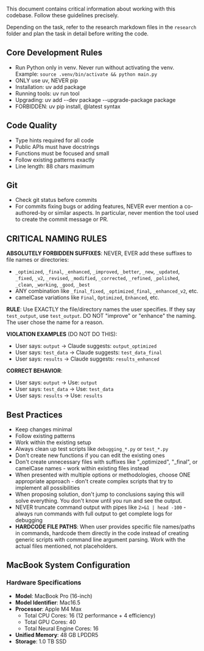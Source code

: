 This document contains critical information about working with this codebase. Follow these guidelines precisely.

Depending on the task, refer to the research markdown files in the `research` folder and plan the task in detail before writing the code.

## Core Development Rules

- Run Python only in venv. Never run without activating the venv. Example: `source .venv/bin/activate && python main.py`
- ONLY use uv, NEVER pip
- Installation: uv add package
- Running tools: uv run tool
- Upgrading: uv add --dev package --upgrade-package package
- FORBIDDEN: uv pip install, @latest syntax

## Code Quality

- Type hints required for all code
- Public APIs must have docstrings
- Functions must be focused and small
- Follow existing patterns exactly
- Line length: 88 chars maximum

## Git

- Check git status before commits
- For commits fixing bugs or adding features, NEVER ever mention a co-authored-by or similar aspects. In particular, never mention the tool used to create the commit message or PR.

## CRITICAL NAMING RULES

**ABSOLUTELY FORBIDDEN SUFFIXES**: NEVER, EVER add these suffixes to file names or directories:
- `_optimized`, `_final`, `_enhanced`, `_improved`, `_better`, `_new`, `_updated`, `_fixed`, `_v2`, `_revised`, `_modified`, `_corrected`, `_refined`, `_polished`, `_clean`, `_working`, `_good`, `_best`
- ANY combination like `_final_fixed`, `_optimized_final`, `_enhanced_v2`, etc.
- camelCase variations like `Final`, `Optimized`, `Enhanced`, etc.

**RULE**: Use EXACTLY the file/directory names the user specifies. If they say `test_output`, use `test_output`. DO NOT "improve" or "enhance" the naming. The user chose the name for a reason.

**VIOLATION EXAMPLES** (DO NOT DO THIS):
- User says: `output` → Claude suggests: `output_optimized`
- User says: `test_data` → Claude suggests: `test_data_final`
- User says: `results` → Claude suggests: `results_enhanced` 

**CORRECT BEHAVIOR**:
- User says: `output` → Use: `output`
- User says: `test_data` → Use: `test_data`
- User says: `results` → Use: `results`

## Best Practices

- Keep changes minimal
- Follow existing patterns
- Work within the existing setup
- Always clean up test scripts like `debugging_*.py` or `test_*.py`
- Don't create new functions if you can edit the existing ones
- Don't create unnecessary files with suffixes like "_optimized", "_final", or camelCase names - work within existing files instead
- When presented with multiple options or methodologies, choose ONE appropriate approach - don't create complex scripts that try to implement all possibilities
- When proposing solution, don't jump to conclusions saying this will solve everything. You don't know until you run and see the output.
- NEVER truncate command output with pipes like `2>&1 | head -100` - always run commands with full output to get complete logs for debugging
- **HARDCODE FILE PATHS**: When user provides specific file names/paths in commands, hardcode them directly in the code instead of creating generic scripts with command line argument parsing. Work with the actual files mentioned, not placeholders.



## MacBook System Configuration

### Hardware Specifications

- **Model**: MacBook Pro (16-inch)
- **Model Identifier**: Mac16.5
- **Processor**: Apple M4 Max
  - Total CPU Cores: 16 (12 performance + 4 efficiency)
  - Total GPU Cores: 40
  - Total Neural Engine Cores: 16
- **Unified Memory**: 48 GB LPDDR5
- **Storage**: 1.0 TB SSD
